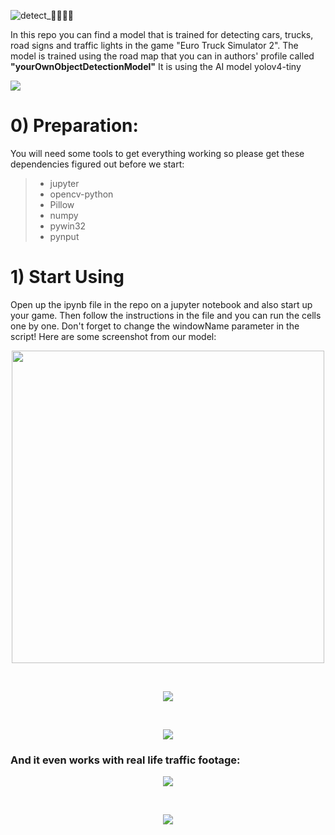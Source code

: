 ![detect_🚗🚚🛑🚦](https://github.com/user-attachments/assets/2e49e13c-f090-4f02-91dd-9a15632eb8a9)

In this repo you can find a model that is trained for detecting cars, trucks, road signs and traffic lights in the game "Euro Truck Simulator 2". The model is trained using the road map that you can 
in authors' profile called **"yourOwnObjectDetectionModel"** It is using the AI model yolov4-tiny

![](https://github.com/DenizSoyhan/Euro-Truck-Simulator-2-Object-Detection-Model/blob/main/vlc-record-2024-09-17-16h58m06s-window--ezgif.com-resize.gif)

# 0) Preparation:
You will need some tools to get everything working so please get these dependencies figured out before we start:
>* jupyter
>* opencv-python
>* Pillow
>* numpy
>* pywin32
>* pynput

# 1) Start Using
Open up the ipynb file in the repo on a jupyter notebook and also start up your game. Then follow the instructions in the file and you can run the cells one by one. Don't forget to change the windowName
parameter in the script! Here are some screenshot from our model:

<p align="center">
<img src="https://github.com/user-attachments/assets/2deb50d6-f3a1-4023-aab7-0c75d2a0ad78" width="500" />
</p><br>
<p align="center">
<img src="https://github.com/user-attachments/assets/35ed3d4c-7bdf-4e7f-9318-c731dc0f2013" width="" />
</p><br>
<p align="center">
<img src="https://github.com/user-attachments/assets/4083420c-67f8-4e64-811f-623d47be1f9c" width="" />
</p>

### And it even works with real life traffic footage:
<p align="center">
<img src="https://github.com/user-attachments/assets/eb7559a6-72da-410c-9b4a-b083be07a3fa" width="" />
</p><br>
<p align="center">
<img src="https://github.com/user-attachments/assets/45a3bae5-4c64-4a35-b0b8-2e0079ede92b" width="" />
</p><br>





